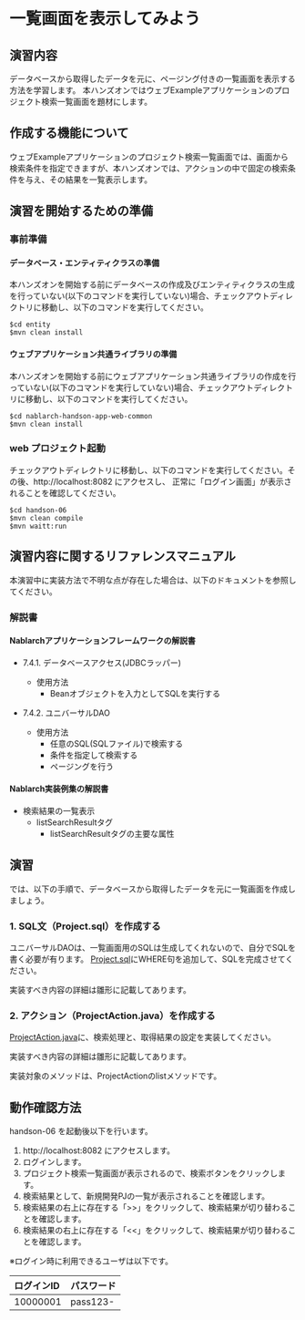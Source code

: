 一覧画面を表示してみよう
==================================

## 演習内容
データベースから取得したデータを元に、ページング付きの一覧画面を表示する方法を学習します。
  本ハンズオンではウェブExampleアプリケーションのプロジェクト検索一覧画面を題材にします。

## 作成する機能について

ウェブExampleアプリケーションのプロジェクト検索一覧画面では、画面から検索条件を指定できますが、本ハンズオンでは、アクションの中で固定の検索条件を与え、その結果を一覧表示します。

## 演習を開始するための準備

### 事前準備

#### データベース・エンティティクラスの準備
本ハンズオンを開始する前にデータベースの作成及びエンティティクラスの生成を行っていない(以下のコマンドを実行していない)場合、チェックアウトディレクトリに移動し、以下のコマンドを実行してください。

    $cd entity
    $mvn clean install

#### ウェブアプリケーション共通ライブラリの準備
本ハンズオンを開始する前にウェブアプリケーション共通ライブラリの作成を行っていない(以下のコマンドを実行していない)場合、チェックアウトディレクトリに移動し、以下のコマンドを実行してください。

    $cd nablarch-handson-app-web-common
    $mvn clean install

### web プロジェクト起動
チェックアウトディレクトリに移動し、以下のコマンドを実行してください。その後、http://localhost:8082 にアクセスし、
  正常に「ログイン画面」が表示されることを確認してください。

    $cd handson-06
    $mvn clean compile
    $mvn waitt:run

## 演習内容に関するリファレンスマニュアル
本演習中に実装方法で不明な点が存在した場合は、以下のドキュメントを参照してください。

### 解説書

#### Nablarchアプリケーションフレームワークの解説書
- 7.4.1. データベースアクセス(JDBCラッパー)
	- 使用方法
		- Beanオブジェクトを入力としてSQLを実行する

- 7.4.2. ユニバーサルDAO
	- 使用方法
		- 任意のSQL(SQLファイル)で検索する
		- 条件を指定して検索する
		- ページングを行う

#### Nablarch実装例集の解説書
- 検索結果の一覧表示
	- listSearchResultタグ
		- listSearchResultタグの主要な属性

## 演習
では、以下の手順で、データベースから取得したデータを元に一覧画面を作成しましょう。

### 1. SQL文（Project.sql）を作成する
ユニバーサルDAOは、一覧画面用のSQLは生成してくれないので、自分でSQLを書く必要が有ります。
  [Project.sql](./src/main/resources/com/nablarch/example/app/entity/Project.sql)にWHERE句を追加して、SQLを完成させてください。

実装すべき内容の詳細は雛形に記載してあります。


### 2. アクション（ProjectAction.java）を作成する
[ProjectAction.java](./src/main/java/com/nablarch/example/app/web/action/ProjectAction.java)に、検索処理と、取得結果の設定を実装してください。

実装すべき内容の詳細は雛形に記載してあります。

実装対象のメソッドは、ProjectActionのlistメソッドです。


## 動作確認方法
handson-06 を起動後以下を行います。

1. http://localhost:8082 にアクセスします。
2. ログインします。
3. プロジェクト検索一覧画面が表示されるので、検索ボタンをクリックします。
4. 検索結果として、新規開発PJの一覧が表示されることを確認します。
5. 検索結果の右上に存在する「>>」をクリックして、検索結果が切り替わることを確認します。
6. 検索結果の右上に存在する「<<」をクリックして、検索結果が切り替わることを確認します。

※ログイン時に利用できるユーザは以下です。

| ログインID | パスワード |
|:-------- |:---------|
| 10000001 | pass123- |
